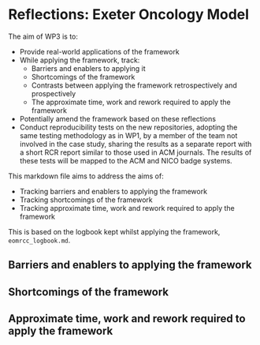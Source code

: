 # Reflections: Exeter Oncology Model

The aim of WP3 is to:

* Provide real-world applications of the framework
* While applying the framework, track:
    * Barriers and enablers to applying it
    * Shortcomings of the framework
    * Contrasts between applying the framework retrospectively and prospectively
    * The approximate time, work and rework required to apply the framework
* Potentially amend the framework based on these reflections
* Conduct reproducibility tests on the new repositories, adopting the same testing methodology as in WP1, by a member of the team not involved in the case study, sharing the results as a separate report with a short RCR report similar to those used in ACM journals. The results of these tests will be mapped to the ACM and NICO badge systems. 

This markdown file aims to address the aims of:

* Tracking barriers and enablers to applying the framework
* Tracking shortcomings of the framework
* Tracking approximate time, work and rework required to apply the framework

This is based on the logbook kept whilst applying the framework, `eomrcc_logbook.md`.

## Barriers and enablers to applying the framework

## Shortcomings of the framework

## Approximate time, work and rework required to apply the framework



